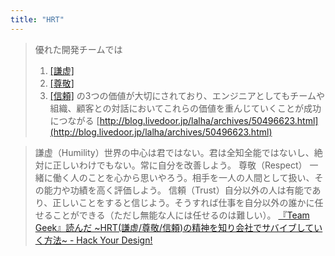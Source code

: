 ```yaml
---
title: "HRT"
---
```


> 優れた開発チームでは
>  1. [[謙虚]](Humility)
>  2. [[尊敬]](Respect)
>  3. [[信頼]](Trust)
>  の3つの価値が大切にされており、エンジニアとしてもチームや組織、顧客との対話においてこれらの価値を重んじていくことが成功につながる
[http://blog.livedoor.jp/lalha/archives/50496623.html](http://blog.livedoor.jp/lalha/archives/50496623.html)

> 謙虚（Humility）世界の中心は君ではない。君は全知全能ではないし、絶対に正しいわけでもない。常に自分を改善しよう。
> 尊敬（Respect） 一緒に働く人のことを心から思いやろう。相手を一人の人間として扱い、その能力や功績を高く評価しよう。
> 信頼（Trust）自分以外の人は有能であり、正しいことをすると信じよう。そうすれば仕事を自分以外の誰かに任せることができる（ただし無能な人には任せるのは難しい）。
[『Team Geek』読んだ ~HRT(謙虚/尊敬/信頼)の精神を知り会社でサバイブしていく方法~ - Hack Your Design!](https://blog.toshimaru.net/team-geek/)
